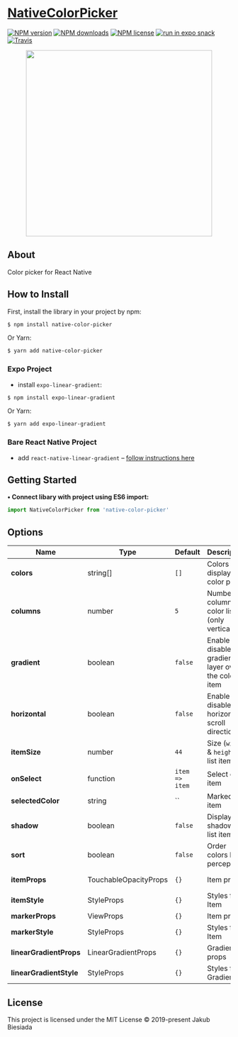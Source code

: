 # [NativeColorPicker](https://github.com/native-ly/native-color-picker)

[![NPM version](https://img.shields.io/npm/v/native-color-picker?style=flat-square)](https://www.npmjs.com/package/native-color-picker)
[![NPM downloads](https://img.shields.io/npm/dm/native-color-picker?style=flat-square)](https://www.npmjs.com/package/native-color-picker)
[![NPM license](https://img.shields.io/npm/l/native-color-picker?style=flat-square)](https://www.npmjs.com/package/native-color-picker)
[![run in expo snack](https://img.shields.io/badge/Run%20in%20Snack-4630EB?style=flat-square&logo=EXPO&labelColor=FFF&logoColor=000)](https://snack.expo.io/@jbiesiada/native-color-picker)
[![Travis](https://img.shields.io/travis/native-ly/native-color-picker/master?style=flat-square)](https://travis-ci.org/native-ly/native-color-picker)

<p align="center">
  <img width="420" src="https://raw.githubusercontent.com/native-ly/native-color-picker/master/assets/preview.jpg">
</p>

## About

Color picker for React Native

## How to Install

First, install the library in your project by npm:

```sh
$ npm install native-color-picker
```

Or Yarn:

```sh
$ yarn add native-color-picker
```

### Expo Project

- install `expo-linear-gradient`:

```sh
$ npm install expo-linear-gradient
```

Or Yarn:

```sh
$ yarn add expo-linear-gradient
```

### Bare React Native Project

- add `react-native-linear-gradient` – [follow instructions here](https://github.com/react-native-community/react-native-linear-gradient#react-native-linear-gradient)

## Getting Started

**• Connect libary with project using ES6 import:**

```js
import NativeColorPicker from 'native-color-picker'
```

## Options

| Name                    | Type                  | Default                                         | Description                                          | Available options                       |
| ----------------------- | --------------------- | ----------------------------------------------- | ---------------------------------------------------- | --------------------------------------- |
| **colors**              | string[]              | `[]`                                            | Colors to display in a color picker                  | e.g.: `['#f96204', '#43d8c9']`          |
| **columns**             | number                | `5`                                             | Number of columns in color list (only vertical)      | Number of columns                       |
| **gradient**            | boolean               | `false`                                         | Enable or disable gradient layer over the color item | `true` - enable, `false` - disable      |
| **horizontal**          | boolean               | `false`                                         | Enable or disable horizontal scroll direction        | `true` - horizontal, `false` - vertical |
| **itemSize**            | number                | `44`                                            | Size (`width` & `height`) of list item               | Size of list item                       |
| **onSelect**            | function              | `item => item`                                  | Select color item                                    | e.g.: `elem => { /* code */ }`          |
| **selectedColor**       | string                | `` | Marked item | Color from the list `colors` |
| **shadow**              | boolean               | `false`                                         | Display shadow for list items                        | `true` - enable, `false` - disable      |
| **sort**                | boolean               | `false`                                         | Order colors by perception                           | `true` - enable, `false` - disable      |
| **itemProps**           | TouchableOpacityProps | `{}`                                            | Item props                                           | TouchableOpacity props                  |
| **itemStyle**           | StyleProps<ViewStyle> | `{}`                                            | Styles for Item                                      | View styles                             |
| **markerProps**         | ViewProps             | `{}`                                            | Item props                                           | View props                              |
| **markerStyle**         | StyleProps<ViewStyle> | `{}`                                            | Styles for Item                                      | View styles                             |
| **linearGradientProps** | LinearGradientProps   | `{}`                                            | Gradient props                                       | LinearGradientProps props               |
| **linearGradientStyle** | StyleProps<ViewStyle> | `{}`                                            | Styles for Gradient                                  | View styles                             |

## License

This project is licensed under the MIT License © 2019-present Jakub Biesiada
